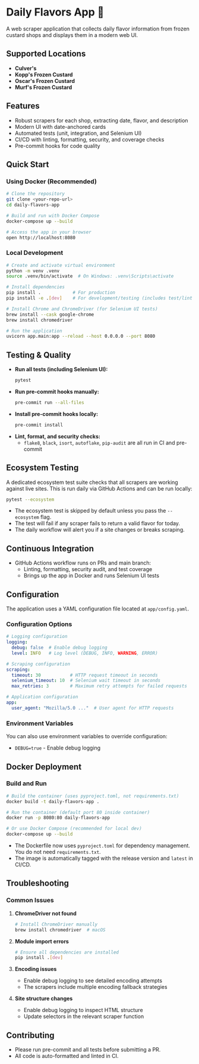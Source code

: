 # Daily Flavors App 🍦

A web scraper application that collects daily flavor information from frozen custard shops and displays them in a modern web UI.

## Supported Locations

- **Culver's**
- **Kopp's Frozen Custard**
- **Oscar's Frozen Custard**
- **Murf's Frozen Custard**

## Features
- Robust scrapers for each shop, extracting date, flavor, and description
- Modern UI with date-anchored cards
- Automated tests (unit, integration, and Selenium UI)
- CI/CD with linting, formatting, security, and coverage checks
- Pre-commit hooks for code quality

## Quick Start

### Using Docker (Recommended)

```bash
# Clone the repository
git clone <your-repo-url>
cd daily-flavors-app

# Build and run with Docker Compose
docker-compose up --build

# Access the app in your browser
open http://localhost:8080
```

### Local Development

```bash
# Create and activate virtual environment
python -m venv .venv
source .venv/bin/activate  # On Windows: .venv\Scripts\activate

# Install dependencies
pip install .            # For production
pip install -e .[dev]    # For development/testing (includes test/lint tools)

# Install Chrome and ChromeDriver (for Selenium UI tests)
brew install --cask google-chrome
brew install chromedriver

# Run the application
uvicorn app.main:app --reload --host 0.0.0.0 --port 8080
```

## Testing & Quality

- **Run all tests (including Selenium UI):**
  ```bash
  pytest
  ```
- **Run pre-commit hooks manually:**
  ```bash
  pre-commit run --all-files
  ```
- **Install pre-commit hooks locally:**
  ```bash
  pre-commit install
  ```
- **Lint, format, and security checks:**
  - `flake8`, `black`, `isort`, `autoflake`, `pip-audit` are all run in CI and pre-commit

## Ecosystem Testing

A dedicated ecosystem test suite checks that all scrapers are working against live sites. This is run daily via GitHub Actions and can be run locally:

```bash
pytest --ecosystem
```

- The ecosystem test is skipped by default unless you pass the `--ecosystem` flag.
- The test will fail if any scraper fails to return a valid flavor for today.
- The daily workflow will alert you if a site changes or breaks scraping.

## Continuous Integration

- GitHub Actions workflow runs on PRs and main branch:
  - Linting, formatting, security audit, and test coverage
  - Brings up the app in Docker and runs Selenium UI tests

## Configuration

The application uses a YAML configuration file located at `app/config.yaml`.

### Configuration Options

```yaml
# Logging configuration
logging:
  debug: false  # Enable debug logging
  level: INFO   # Log level (DEBUG, INFO, WARNING, ERROR)

# Scraping configuration
scraping:
  timeout: 30           # HTTP request timeout in seconds
  selenium_timeout: 10  # Selenium wait timeout in seconds
  max_retries: 3        # Maximum retry attempts for failed requests

# Application configuration
app:
  user_agent: "Mozilla/5.0 ..."  # User agent for HTTP requests
```

### Environment Variables

You can also use environment variables to override configuration:

- `DEBUG=true` - Enable debug logging

## Docker Deployment

### Build and Run

```bash
# Build the container (uses pyproject.toml, not requirements.txt)
docker build -t daily-flavors-app .

# Run the container (default port 80 inside container)
docker run -p 8080:80 daily-flavors-app

# Or use Docker Compose (recommended for local dev)
docker-compose up --build
```

- The Dockerfile now uses `pyproject.toml` for dependency management. You do not need `requirements.txt`.
- The image is automatically tagged with the release version and `latest` in CI/CD.

## Troubleshooting

### Common Issues

1. **ChromeDriver not found**
   ```bash
   # Install ChromeDriver manually
   brew install chromedriver  # macOS
   ```

2. **Module import errors**
   ```bash
   # Ensure all dependencies are installed
   pip install .[dev]
   ```

3. **Encoding issues**
   - Enable debug logging to see detailed encoding attempts
   - The scrapers include multiple encoding fallback strategies

4. **Site structure changes**
   - Enable debug logging to inspect HTML structure
   - Update selectors in the relevant scraper function

## Contributing

- Please run pre-commit and all tests before submitting a PR.
- All code is auto-formatted and linted in CI.

